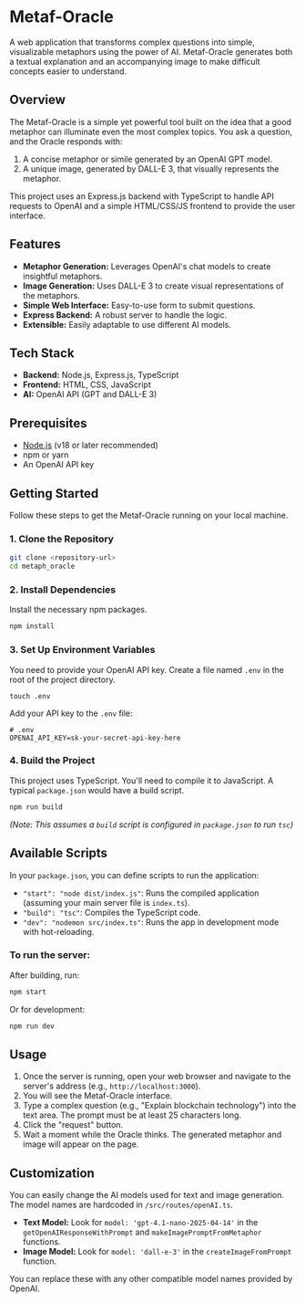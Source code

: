# Metaf-Oracle

A web application that transforms complex questions into simple, visualizable metaphors using the power of AI. Metaf-Oracle generates both a textual explanation and an accompanying image to make difficult concepts easier to understand.

## Overview

The Metaf-Oracle is a simple yet powerful tool built on the idea that a good metaphor can illuminate even the most complex topics. You ask a question, and the Oracle responds with:

1.  A concise metaphor or simile generated by an OpenAI GPT model.
2.  A unique image, generated by DALL-E 3, that visually represents the metaphor.

This project uses an Express.js backend with TypeScript to handle API requests to OpenAI and a simple HTML/CSS/JS frontend to provide the user interface.

## Features

- **Metaphor Generation:** Leverages OpenAI's chat models to create insightful metaphors.
- **Image Generation:** Uses DALL-E 3 to create visual representations of the metaphors.
- **Simple Web Interface:** Easy-to-use form to submit questions.
- **Express Backend:** A robust server to handle the logic.
- **Extensible:** Easily adaptable to use different AI models.

## Tech Stack

- **Backend:** Node.js, Express.js, TypeScript
- **Frontend:** HTML, CSS, JavaScript
- **AI:** OpenAI API (GPT and DALL-E 3)

## Prerequisites

- [Node.js](https://nodejs.org/) (v18 or later recommended)
- npm or yarn
- An OpenAI API key

## Getting Started

Follow these steps to get the Metaf-Oracle running on your local machine.

### 1. Clone the Repository

```bash
git clone <repository-url>
cd metaph_oracle
```

### 2. Install Dependencies

Install the necessary npm packages.

```bash
npm install
```

### 3. Set Up Environment Variables

You need to provide your OpenAI API key. Create a file named `.env` in the root of the project directory.

```
touch .env
```

Add your API key to the `.env` file:

```env
# .env
OPENAI_API_KEY=sk-your-secret-api-key-here
```

### 4. Build the Project

This project uses TypeScript. You'll need to compile it to JavaScript. A typical `package.json` would have a build script.

```bash
npm run build
```

_(Note: This assumes a `build` script is configured in `package.json` to run `tsc`)_

## Available Scripts

In your `package.json`, you can define scripts to run the application:

- `"start": "node dist/index.js"`: Runs the compiled application (assuming your main server file is `index.ts`).
- `"build": "tsc"`: Compiles the TypeScript code.
- `"dev": "nodemon src/index.ts"`: Runs the app in development mode with hot-reloading.

### To run the server:

After building, run:

```bash
npm start
```

Or for development:

```bash
npm run dev
```

## Usage

1.  Once the server is running, open your web browser and navigate to the server's address (e.g., `http://localhost:3000`).
2.  You will see the Metaf-Oracle interface.
3.  Type a complex question (e.g., "Explain blockchain technology") into the text area. The prompt must be at least 25 characters long.
4.  Click the "request" button.
5.  Wait a moment while the Oracle thinks. The generated metaphor and image will appear on the page.

## Customization

You can easily change the AI models used for text and image generation. The model names are hardcoded in `/src/routes/openAI.ts`.

- **Text Model:** Look for `model: 'gpt-4.1-nano-2025-04-14'` in the `getOpenAIResponseWithPrompt` and `makeImagePromptFromMetaphor` functions.
- **Image Model:** Look for `model: 'dall-e-3'` in the `createImageFromPrompt` function.

You can replace these with any other compatible model names provided by OpenAI.
